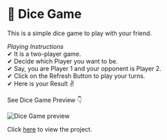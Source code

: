 # 🎲 Dice Game

This is a simple dice game to play with your friend.

*Playing Instructions* <br />
✔ It is a two-player game. <br />
✔ Decide which Player you want to be. <br />
✔ Say, you are Player 1 and your opponent is Player 2. <br />
✔ Click on the Refresh Button to play your turns. <br />
✔ Here is your Result ✌

See Dice Game Preview 👇

![Dice Game preview](https://shiningshani.github.io/DiceeGame/images/Look.png)

Click [here](https://shiningshani.github.io/DiceGame/) to view the project.
